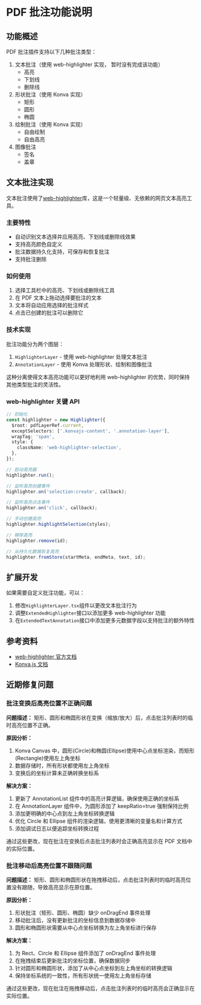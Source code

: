 # PDF 批注功能说明

## 功能概述

PDF 批注插件支持以下几种批注类型：

1. 文本批注（使用 web-highlighter 实现， 暂时没有完成该功能）
   - 高亮
   - 下划线
   - 删除线
2. 形状批注（使用 Konva 实现）
   - 矩形
   - 圆形
   - 椭圆
3. 绘制批注（使用 Konva 实现）
   - 自由绘制
   - 自由高亮
4. 图像批注
   - 签名
   - 盖章

## 文本批注实现

文本批注使用了[web-highlighter](https://github.com/alienzhou/web-highlighter)库，这是一个轻量级、无依赖的网页文本高亮工具。

### 主要特性

- 自动识别文本选择并应用高亮、下划线或删除线效果
- 支持高亮颜色自定义
- 批注数据持久化支持，可保存和恢复批注
- 支持批注删除

### 如何使用

1. 选择工具栏中的高亮、下划线或删除线工具
2. 在 PDF 文本上拖动选择要批注的文本
3. 文本将自动应用选择的批注样式
4. 点击已创建的批注可以删除它

### 技术实现

批注功能分为两个图层：

1. `HighlighterLayer` - 使用 web-highlighter 处理文本批注
2. `AnnotationLayer` - 使用 Konva 处理形状、绘制和图像批注

这种分离使得文本高亮功能可以更好地利用 web-highlighter 的优势，同时保持其他类型批注的灵活性。

### web-highlighter 关键 API

```typescript
// 初始化
const highlighter = new Highlighter({
  $root: pdfLayerRef.current,
  exceptSelectors: ['.konvajs-content', '.annotation-layer'],
  wrapTag: 'span',
  style: {
    className: 'web-highlighter-selection',
  },
});

// 启动高亮器
highlighter.run();

// 监听高亮创建事件
highlighter.on('selection:create', callback);

// 监听高亮点击事件
highlighter.on('click', callback);

// 手动创建高亮
highlighter.highlightSelection(styles);

// 移除高亮
highlighter.remove(id);

// 从持久化数据恢复高亮
highlighter.fromStore(startMeta, endMeta, text, id);
```

## 扩展开发

如果需要自定义批注功能，可以：

1. 修改`HighlighterLayer.tsx`组件以更改文本批注行为
2. 调整`ExtendedHighlighter`接口以添加更多 web-highlighter 功能
3. 在`ExtendedTextAnnotation`接口中添加更多元数据字段以支持批注的额外特性

## 参考资料

- [web-highlighter 官方文档](https://github.com/alienzhou/web-highlighter/wiki/Basic-Options-&-APIs)
- [Konva.js 文档](https://konvajs.org/docs/)

## 近期修复问题

### 批注变换后高亮位置不正确问题

**问题描述：**
矩形、圆形和椭圆形状在变换（缩放/放大）后，点击批注列表时的临时高亮位置不正确。

**原因分析：**

1. Konva Canvas 中，圆形(Circle)和椭圆(Ellipse)使用中心点坐标渲染，而矩形(Rectangle)使用左上角坐标
2. 数据存储时，所有形状都使用左上角坐标
3. 变换后的坐标计算未正确转换坐标系

**解决方案：**

1. 更新了 AnnotationList 组件中的高亮计算逻辑，确保使用正确的坐标系
2. 在 AnnotationLayer 组件中，为圆形添加了 keepRatio=true 强制保持比例
3. 添加更明确的中心点到左上角坐标转换逻辑
4. 优化 Circle 和 Ellipse 组件的渲染逻辑，使用更清晰的变量名和计算方式
5. 添加调试日志以便追踪坐标转换过程

通过这些更改，现在批注在变换后点击批注列表时会正确高亮显示在 PDF 文档中的实际位置。

### 批注移动后高亮位置不跟随问题

**问题描述：**
矩形、圆形和椭圆形状在拖拽移动后，点击批注列表时的临时高亮位置没有跟随，导致高亮显示在原位置。

**原因分析：**

1. 形状批注（矩形、圆形、椭圆）缺少 onDragEnd 事件处理
2. 移动批注后，没有更新批注的坐标信息到数据存储中
3. 圆形和椭圆形状需要从中心点坐标转换为左上角坐标进行保存

**解决方案：**

1. 为 Rect、Circle 和 Ellipse 组件添加了 onDragEnd 事件处理
2. 在拖拽结束后更新批注的坐标位置，确保数据同步
3. 针对圆形和椭圆形状，添加了从中心点坐标到左上角坐标的转换逻辑
4. 保持坐标系统的一致性，所有形状统一使用左上角坐标存储

通过这些更改，现在批注在拖拽移动后，点击批注列表时的临时高亮会正确显示在实际位置。
